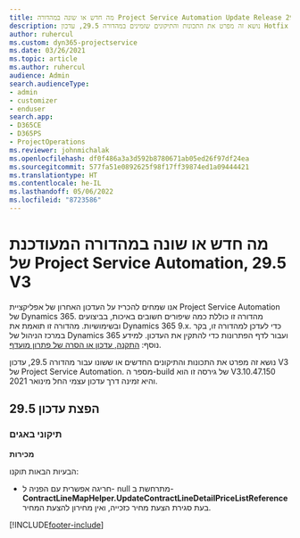 ```yaml
---
title: מה חדש או שונה במהדורה Project Service Automation Update Release 29.5 Hotfix, V3
description: נושא זה מפרט את התכונות והתיקונים שזמינים במהדורה 29.5, עדכון Hotfix V3 של Project Service Automation.
author: ruhercul
ms.custom: dyn365-projectservice
ms.date: 03/26/2021
ms.topic: article
ms.author: ruhercul
audience: Admin
search.audienceType:
- admin
- customizer
- enduser
search.app:
- D365CE
- D365PS
- ProjectOperations
ms.reviewer: johnmichalak
ms.openlocfilehash: df0f486a3a3d592b8780671ab05ed26f97df24ea
ms.sourcegitcommit: 577fa51e0892625f98f17ff39874ed1a09444421
ms.translationtype: HT
ms.contentlocale: he-IL
ms.lasthandoff: 05/06/2022
ms.locfileid: "8723586"
---
```

# <a name="whats-new-or-changed-in-project-service-automation-update-release-295-v3"></a>מה חדש או שונה במהדורה המעודכנת של Project Service Automation, 29.5 V3

אנו שמחים להכריז על העדכון האחרון של אפליקציית Project Service Automation של Dynamics 365. מהדורה זו כוללת כמה שיפורים חשובים באיכות, בביצועים ובשימושיות. מהדורה זו תואמת את Dynamics 365 9.x. כדי לעדכן למהדורה זו, בקר במרכז הניהול של Dynamics 365 ועבור לדף הפתרונות כדי להתקין את העדכון. למידע נוסף: [התקנה, עדכון או הסרה של פתרון מועדף](/power-platform/admin/install-remove-preferred-solution).

נושא זה מפרט את התכונות והתיקונים החדשים או ששונו עבור מהדורה 29.5, עדכון V3 של Project Service Automation. מספר ה-build של גירסה זו הוא V3.10.47.150 והיא זמינה דרך עדכון עצמי החל מינואר 2021.

## <a name="update-release-295"></a>הפצת עדכון 29.5

### <a name="bug-fixes"></a>תיקוני באגים


**מכירות**

הבעיות הבאות תוקנו:

- חריגה אפשרית עם הפניה ל- null מתרחשת ב- **ContractLineMapHelper.UpdateContractLineDetailPriceListReference** בעת סגירת הצעת מחיר כזכייה, ואין מחירון להצעת המחיר.


[!INCLUDE[footer-include](../includes/footer-banner.md)]
